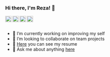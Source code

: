 ### Hi there, I'm Reza! 👋
<!-- ![Twitter Follow](https://img.shields.io/twitter/follow/srezasm?label=follow&style=social) -->

<a href="https://telegram.me/srezas">
  <img align="left" alt="telegram" width="20px" src="https://image.flaticon.com/icons/svg/2111/2111646.svg" />
</a>
<a href="https://twitter.com/SRezaSm">
  <img align="left" alt="telegram" width="20px" src="https://www.flaticon.com/svg/static/icons/svg/145/145812.svg" />
</a>
<a href="https://www.instagram.com/srezzas/">
  <img align="left" alt="instagram" width="20px" src="https://www.flaticon.com/svg/static/icons/svg/2111/2111463.svg" />
</a>
<a href="https://www.linkedin.com/in/seyed-reza-seyed-mohseni-b994961a3/">
  <img align="left" alt="instagram" width="20px" src="https://www.flaticon.com/svg/static/icons/svg/174/174857.svg" />
</a>

<br />
<br />

- 🔭 I’m currently working on improving my self
- 👯 I’m looking to collaborate on team projects
- 🌱 [Here](https://srezasm.github.io/Resume/) you can see my resume
- 💬 Ask me about anything [here](https://srezasm.github.io/Resume/contact.html)
